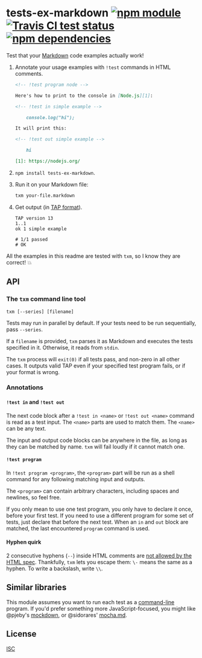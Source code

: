 # tests-ex-markdown [![npm module](https://img.shields.io/npm/v/tests-ex-markdown.svg?style=flat-square)][1] [![Travis CI test status](https://img.shields.io/travis/anko/tests-ex-markdown.svg?style=flat-square)][2] [![npm dependencies](https://img.shields.io/david/anko/tests-ex-markdown.svg?style=flat-square)][3]

Test that your [Markdown][markdown] code examples actually work!

 1. Annotate your usage examples with `!test` commands in HTML comments.

    <!-- !test program ./index.ls -->

    <!-- !test in example -->

    ```md
    <!-- !test program node -->

    Here's how to print to the console in [Node.js][1]:

    <!-- !test in simple example -->

        console.log("hi");

    It will print this:

    <!-- !test out simple example -->

        hi

    [1]: https://nodejs.org/
    ```

 2. `npm install tests-ex-markdown`.

 3. Run it on your Markdown file:

    ```bash
    txm your-file.markdown
    ```

 4. Get output (in [TAP format][tap-spec]).

    <!-- !test out example -->

    ```
    TAP version 13
    1..1
    ok 1 simple example

    # 1/1 passed
    # OK
    ```

All the examples in this readme are tested with `txm`, so I know they are
correct!  :boom:

## API

### The `txm` command line tool

    txm [--series] [filename]

Tests may run in parallel by default.  If your tests need to be run
sequentially, pass `--series`.

If a `filename` is provided, `txm` parses it as Markdown and executes the tests
specified in it.  Otherwise, it reads from `stdin`.

The `txm` process will `exit(0)` if all tests pass, and non-zero in all other
cases.  It outputs valid TAP even if your specified test program fails, or if
your format is wrong.

### Annotations

#### `!test in` and `!test out`

The next code block after a `!test in <name>` or `!test out <name>` command is
read as a test input.  The `<name>` parts are used to match them.  The `<name>`
can be any text.

The input and output code blocks can be anywhere in the file, as long as they
can be matched by name.  `txm` will fail loudly if it cannot match one.

#### `!test program`

In `!test program <program>`, the `<program>` part will be run as a shell
command for any following matching input and outputs.

The `<program>` can contain arbitrary characters, including spaces and
newlines, so feel free.

If you only mean to use one test program, you only have to declare it once,
before your first test.  If you need to use a different program for some set of
tests, just declare that before the next test.  When an `in` and `out` block
are matched, the last encountered `program` command is used.

#### Hyphen quirk

2 consecutive hyphens (`--`) inside HTML comments are [not allowed by the HTML
spec][html-comments-spec].  Thankfully, `txm` lets you escape them: `\-` means
the same as a hyphen.  To write a backslash, write `\\`.

## Similar libraries

This module assumes you want to run each test as a [command-line][shell] program.
If you'd prefer something more JavaScript-focused, you might like @pjeby's
[mockdown][mockdown], or @sidorares' [mocha.md][mochamd].

## License

[ISC](LICENSE)

[1]: https://www.npmjs.com/package/tests-ex-markdown
[2]: https://travis-ci.org/anko/tests-ex-markdown
[3]: https://david-dm.org/anko/tests-ex-markdown
[markdown]: http://daringfireball.net/projects/markdown/syntax
[tap-spec]: https://testanything.org/tap-version-13-specification.html
[html-comments-spec]: http://www.w3.org/TR/REC-xml/#sec-comments
[shell]: https://en.wikipedia.org/wiki/Shell_(computing)
[mockdown]: https://github.com/pjeby/mockdown
[mochamd]: https://github.com/sidorares/mocha.md
